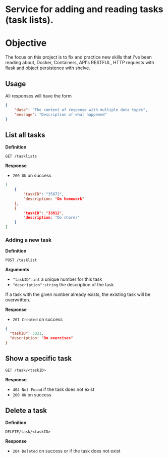# Service for adding and reading tasks (task lists).

# Objective

The focus on this project is to fix and practice new skills that i've been reading about, Docker, Containers, API's RESTFUL, HTTP requests with flask and object persistence with shelve.

## Usage

All responses will have the form

``` json
{
    "data": "The content of response with multiple data types",
    "message": "Description of what happened" 
}
```

## List all tasks

**Definition**

`GET /tasklists`

**Response**

- `200 OK` on success
``` json
[
    {
        "taskID": "35872",
        "description: "Do homework"
    },
    {
        "taskID": "33812",
        "description: "Do chores"
    }
]
```

### Adding a new task

**Definition**

`POST /tasklist`

**Arguments**

- `"taskID":int` a unique number for this task
- `"description":string` the description of the task

If a task with the given number already exists, the existing task will be overwritten.

**Response**
- `201 Created` on success
``` json
{
  "taskID": 3021,
  "description: "Do exercises"
}
```

## Show a specific task
`GET /task/<taskID>`

**Response**

- `404 Not Found` if the task does not exist
- `200 OK` on success

## Delete a task

**Definition**

`DELETE/task/<taskID>`

**Response**

- `204 Deleted` on success or if the task does not exist
